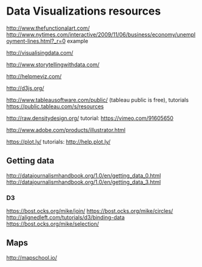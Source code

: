# Data Visualizations resources

http://www.thefunctionalart.com/
http://www.nytimes.com/interactive/2009/11/06/business/economy/unemployment-lines.html?_r=0 example

http://visualisingdata.com/

http://www.storytellingwithdata.com/

http://helpmeviz.com/

http://d3js.org/

http://www.tableausoftware.com/public/ (tableau public is free), tutorials https://public.tableau.com/s/resources

http://raw.densitydesign.org/ tutorial: https://vimeo.com/91605650

http://www.adobe.com/products/illustrator.html

https://plot.ly/ tutorials: http://help.plot.ly/

## Getting data
http://datajournalismhandbook.org/1.0/en/getting_data_0.html
http://datajournalismhandbook.org/1.0/en/getting_data_3.html

### D3
https://bost.ocks.org/mike/join/
https://bost.ocks.org/mike/circles/
http://alignedleft.com/tutorials/d3/binding-data
https://bost.ocks.org/mike/selection/

## Maps
http://mapschool.io/


